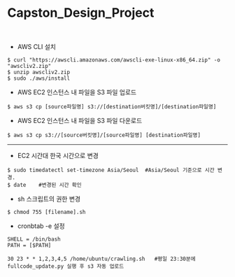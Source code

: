 # Capston_Design_Project

<br>

- AWS CLI 설치

```shell
$ curl "https://awscli.amazonaws.com/awscli-exe-linux-x86_64.zip" -o "awscliv2.zip"
$ unzip awscliv2.zip
$ sudo ./aws/install
```

- AWS EC2 인스턴스 내 파일을 S3 파일 업로드
```shell
$ aws s3 cp [source파일명] s3://[destination버킷명]/[destination파일명] 
```

- AWS EC2 인스턴스 내 파일을 S3 파일 다운로드
```
$ aws s3 cp s3://[source버킷명]/[source파일명] [destination파일명] 
```

<hr>

- EC2 시간대 한국 시간으로 변경
```shell
$ sudo timedatectl set-timezone Asia/Seoul  #Asia/Seoul 기준으로 시간 변경.
$ date    #변경된 시간 확인
```

- sh 스크립트의 권한 변경
```shell
$ chmod 755 [filename].sh
```

- cronbtab -e 설정
```shell
SHELL = /bin/bash
PATH = [$PATH]

30 23 * * 1,2,3,4,5 /home/ubuntu/crawling.sh   #평일 23:30분에 fullcode_update.py 실행 후 s3 자동 업로드
```


